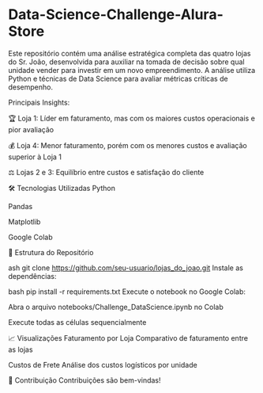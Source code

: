 # Data-Science-Challenge-Alura-Store

Este repositório contém uma análise estratégica completa das quatro lojas do Sr. João, desenvolvida para auxiliar na tomada de decisão sobre qual unidade vender para investir em um novo empreendimento. A análise utiliza Python e técnicas de Data Science para avaliar métricas críticas de desempenho.

Principais Insights:

🏆 Loja 1: Líder em faturamento, mas com os maiores custos operacionais e pior avaliação

💰 Loja 4: Menor faturamento, porém com os menores custos e avaliação superior à Loja 1

⚖️ Lojas 2 e 3: Equilíbrio entre custos e satisfação do cliente

🛠️ Tecnologias Utilizadas
Python

Pandas

Matplotlib

Google Colab

📂 Estrutura do Repositório

ash
git clone https://github.com/seu-usuario/lojas_do_joao.git
Instale as dependências:

bash
pip install -r requirements.txt
Execute o notebook no Google Colab:

Abra o arquivo notebooks/Challenge_DataScience.ipynb no Colab

Execute todas as células sequencialmente

📈 Visualizações
Faturamento por Loja
Comparativo de faturamento entre as lojas

Custos de Frete
Análise dos custos logísticos por unidade

🤝 Contribuição
Contribuições são bem-vindas! 

